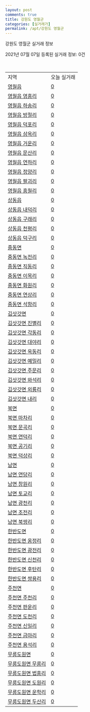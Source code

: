```yaml
---
layout: post
comments: true
title: 강원도 영월군
categories: [실거래가]
permalink: /apt/강원도 영월군
---
```


강원도 영월군 실거래 정보

2021년 07월 07일 등록된 실거래 정보: 0건

<script type="text/javascript">
  google.charts.load('current', {'packages':['corechart']});
  google.charts.setOnLoadCallback(drawChart);

  function drawChart() {
    var data = google.visualization.arrayToDataTable([['거래일', '매매', '전월세', '전매'], ['20-07', 10, 5, 1], ['20-08', 22, 0, 1], ['20-09', 15, 4, 2], ['20-10', 16, 5, 2], ['20-11', 14, 2, 3], ['20-12', 16, 8, 2], ['21-01', 19, 0, 3], ['21-02', 16, 4, 7], ['21-03', 33, 7, 11], ['21-04', 25, 7, 3], ['21-05', 20, 5, 5], ['21-06', 26, 2, 4]]);

    var options = {
      title: '최근 유형별 거래량 추이',
      legend: { position: 'bottom' }
    };

    var chart = new google.visualization.LineChart(document.getElementById('columnchart_material'));
    chart.draw(data, (options));
  }
</script>

<div id="columnchart_material" style="width: 95%; margin-left: -35px"></div>
<br>
<table class="sortable">
  <tr>
    <td>지역</td>
    <td>오늘 실거래</td>
  </tr>

  
  <tr class="item">
    <td><a href="강원도 영월군 영월읍">영월읍</a></td>
    <td><a href="강원도 영월군 영월읍">0</a></td>
  </tr>
    

  <tr class="item">
    <td><a href="강원도 영월군 영월읍 영흥리">영월읍 영흥리</a></td>
    <td><a href="강원도 영월군 영월읍 영흥리">0</a></td>
  </tr>
    

  <tr class="item">
    <td><a href="강원도 영월군 영월읍 하송리">영월읍 하송리</a></td>
    <td><a href="강원도 영월군 영월읍 하송리">0</a></td>
  </tr>
    

  <tr class="item">
    <td><a href="강원도 영월군 영월읍 방절리">영월읍 방절리</a></td>
    <td><a href="강원도 영월군 영월읍 방절리">0</a></td>
  </tr>
    

  <tr class="item">
    <td><a href="강원도 영월군 영월읍 덕포리">영월읍 덕포리</a></td>
    <td><a href="강원도 영월군 영월읍 덕포리">0</a></td>
  </tr>
    

  <tr class="item">
    <td><a href="강원도 영월군 영월읍 삼옥리">영월읍 삼옥리</a></td>
    <td><a href="강원도 영월군 영월읍 삼옥리">0</a></td>
  </tr>
    

  <tr class="item">
    <td><a href="강원도 영월군 영월읍 거운리">영월읍 거운리</a></td>
    <td><a href="강원도 영월군 영월읍 거운리">0</a></td>
  </tr>
    

  <tr class="item">
    <td><a href="강원도 영월군 영월읍 문산리">영월읍 문산리</a></td>
    <td><a href="강원도 영월군 영월읍 문산리">0</a></td>
  </tr>
    

  <tr class="item">
    <td><a href="강원도 영월군 영월읍 연하리">영월읍 연하리</a></td>
    <td><a href="강원도 영월군 영월읍 연하리">0</a></td>
  </tr>
    

  <tr class="item">
    <td><a href="강원도 영월군 영월읍 정양리">영월읍 정양리</a></td>
    <td><a href="강원도 영월군 영월읍 정양리">0</a></td>
  </tr>
    

  <tr class="item">
    <td><a href="강원도 영월군 영월읍 팔괴리">영월읍 팔괴리</a></td>
    <td><a href="강원도 영월군 영월읍 팔괴리">0</a></td>
  </tr>
    

  <tr class="item">
    <td><a href="강원도 영월군 영월읍 흥월리">영월읍 흥월리</a></td>
    <td><a href="강원도 영월군 영월읍 흥월리">0</a></td>
  </tr>
    

  <tr class="item">
    <td><a href="강원도 영월군 상동읍">상동읍</a></td>
    <td><a href="강원도 영월군 상동읍">0</a></td>
  </tr>
    

  <tr class="item">
    <td><a href="강원도 영월군 상동읍 내덕리">상동읍 내덕리</a></td>
    <td><a href="강원도 영월군 상동읍 내덕리">0</a></td>
  </tr>
    

  <tr class="item">
    <td><a href="강원도 영월군 상동읍 구래리">상동읍 구래리</a></td>
    <td><a href="강원도 영월군 상동읍 구래리">0</a></td>
  </tr>
    

  <tr class="item">
    <td><a href="강원도 영월군 상동읍 천평리">상동읍 천평리</a></td>
    <td><a href="강원도 영월군 상동읍 천평리">0</a></td>
  </tr>
    

  <tr class="item">
    <td><a href="강원도 영월군 상동읍 덕구리">상동읍 덕구리</a></td>
    <td><a href="강원도 영월군 상동읍 덕구리">0</a></td>
  </tr>
    

  <tr class="item">
    <td><a href="강원도 영월군 중동면">중동면</a></td>
    <td><a href="강원도 영월군 중동면">0</a></td>
  </tr>
    

  <tr class="item">
    <td><a href="강원도 영월군 중동면 녹전리">중동면 녹전리</a></td>
    <td><a href="강원도 영월군 중동면 녹전리">0</a></td>
  </tr>
    

  <tr class="item">
    <td><a href="강원도 영월군 중동면 직동리">중동면 직동리</a></td>
    <td><a href="강원도 영월군 중동면 직동리">0</a></td>
  </tr>
    

  <tr class="item">
    <td><a href="강원도 영월군 중동면 이목리">중동면 이목리</a></td>
    <td><a href="강원도 영월군 중동면 이목리">0</a></td>
  </tr>
    

  <tr class="item">
    <td><a href="강원도 영월군 중동면 화원리">중동면 화원리</a></td>
    <td><a href="강원도 영월군 중동면 화원리">0</a></td>
  </tr>
    

  <tr class="item">
    <td><a href="강원도 영월군 중동면 연상리">중동면 연상리</a></td>
    <td><a href="강원도 영월군 중동면 연상리">0</a></td>
  </tr>
    

  <tr class="item">
    <td><a href="강원도 영월군 중동면 석항리">중동면 석항리</a></td>
    <td><a href="강원도 영월군 중동면 석항리">0</a></td>
  </tr>
    

  <tr class="item">
    <td><a href="강원도 영월군 김삿갓면">김삿갓면</a></td>
    <td><a href="강원도 영월군 김삿갓면">0</a></td>
  </tr>
    

  <tr class="item">
    <td><a href="강원도 영월군 김삿갓면 진별리">김삿갓면 진별리</a></td>
    <td><a href="강원도 영월군 김삿갓면 진별리">0</a></td>
  </tr>
    

  <tr class="item">
    <td><a href="강원도 영월군 김삿갓면 각동리">김삿갓면 각동리</a></td>
    <td><a href="강원도 영월군 김삿갓면 각동리">0</a></td>
  </tr>
    

  <tr class="item">
    <td><a href="강원도 영월군 김삿갓면 대야리">김삿갓면 대야리</a></td>
    <td><a href="강원도 영월군 김삿갓면 대야리">0</a></td>
  </tr>
    

  <tr class="item">
    <td><a href="강원도 영월군 김삿갓면 옥동리">김삿갓면 옥동리</a></td>
    <td><a href="강원도 영월군 김삿갓면 옥동리">0</a></td>
  </tr>
    

  <tr class="item">
    <td><a href="강원도 영월군 김삿갓면 예밀리">김삿갓면 예밀리</a></td>
    <td><a href="강원도 영월군 김삿갓면 예밀리">0</a></td>
  </tr>
    

  <tr class="item">
    <td><a href="강원도 영월군 김삿갓면 주문리">김삿갓면 주문리</a></td>
    <td><a href="강원도 영월군 김삿갓면 주문리">0</a></td>
  </tr>
    

  <tr class="item">
    <td><a href="강원도 영월군 김삿갓면 와석리">김삿갓면 와석리</a></td>
    <td><a href="강원도 영월군 김삿갓면 와석리">0</a></td>
  </tr>
    

  <tr class="item">
    <td><a href="강원도 영월군 김삿갓면 외룡리">김삿갓면 외룡리</a></td>
    <td><a href="강원도 영월군 김삿갓면 외룡리">0</a></td>
  </tr>
    

  <tr class="item">
    <td><a href="강원도 영월군 김삿갓면 내리">김삿갓면 내리</a></td>
    <td><a href="강원도 영월군 김삿갓면 내리">0</a></td>
  </tr>
    

  <tr class="item">
    <td><a href="강원도 영월군 북면">북면</a></td>
    <td><a href="강원도 영월군 북면">0</a></td>
  </tr>
    

  <tr class="item">
    <td><a href="강원도 영월군 북면 마차리">북면 마차리</a></td>
    <td><a href="강원도 영월군 북면 마차리">0</a></td>
  </tr>
    

  <tr class="item">
    <td><a href="강원도 영월군 북면 문곡리">북면 문곡리</a></td>
    <td><a href="강원도 영월군 북면 문곡리">0</a></td>
  </tr>
    

  <tr class="item">
    <td><a href="강원도 영월군 북면 연덕리">북면 연덕리</a></td>
    <td><a href="강원도 영월군 북면 연덕리">0</a></td>
  </tr>
    

  <tr class="item">
    <td><a href="강원도 영월군 북면 공기리">북면 공기리</a></td>
    <td><a href="강원도 영월군 북면 공기리">0</a></td>
  </tr>
    

  <tr class="item">
    <td><a href="강원도 영월군 북면 덕상리">북면 덕상리</a></td>
    <td><a href="강원도 영월군 북면 덕상리">0</a></td>
  </tr>
    

  <tr class="item">
    <td><a href="강원도 영월군 남면">남면</a></td>
    <td><a href="강원도 영월군 남면">0</a></td>
  </tr>
    

  <tr class="item">
    <td><a href="강원도 영월군 남면 연당리">남면 연당리</a></td>
    <td><a href="강원도 영월군 남면 연당리">0</a></td>
  </tr>
    

  <tr class="item">
    <td><a href="강원도 영월군 남면 창원리">남면 창원리</a></td>
    <td><a href="강원도 영월군 남면 창원리">0</a></td>
  </tr>
    

  <tr class="item">
    <td><a href="강원도 영월군 남면 토교리">남면 토교리</a></td>
    <td><a href="강원도 영월군 남면 토교리">0</a></td>
  </tr>
    

  <tr class="item">
    <td><a href="강원도 영월군 남면 광천리">남면 광천리</a></td>
    <td><a href="강원도 영월군 남면 광천리">0</a></td>
  </tr>
    

  <tr class="item">
    <td><a href="강원도 영월군 남면 조전리">남면 조전리</a></td>
    <td><a href="강원도 영월군 남면 조전리">0</a></td>
  </tr>
    

  <tr class="item">
    <td><a href="강원도 영월군 남면 북쌍리">남면 북쌍리</a></td>
    <td><a href="강원도 영월군 남면 북쌍리">0</a></td>
  </tr>
    

  <tr class="item">
    <td><a href="강원도 영월군 한반도면">한반도면</a></td>
    <td><a href="강원도 영월군 한반도면">0</a></td>
  </tr>
    

  <tr class="item">
    <td><a href="강원도 영월군 한반도면 옹정리">한반도면 옹정리</a></td>
    <td><a href="강원도 영월군 한반도면 옹정리">0</a></td>
  </tr>
    

  <tr class="item">
    <td><a href="강원도 영월군 한반도면 광전리">한반도면 광전리</a></td>
    <td><a href="강원도 영월군 한반도면 광전리">0</a></td>
  </tr>
    

  <tr class="item">
    <td><a href="강원도 영월군 한반도면 신천리">한반도면 신천리</a></td>
    <td><a href="강원도 영월군 한반도면 신천리">0</a></td>
  </tr>
    

  <tr class="item">
    <td><a href="강원도 영월군 한반도면 후탄리">한반도면 후탄리</a></td>
    <td><a href="강원도 영월군 한반도면 후탄리">0</a></td>
  </tr>
    

  <tr class="item">
    <td><a href="강원도 영월군 한반도면 쌍용리">한반도면 쌍용리</a></td>
    <td><a href="강원도 영월군 한반도면 쌍용리">0</a></td>
  </tr>
    

  <tr class="item">
    <td><a href="강원도 영월군 주천면">주천면</a></td>
    <td><a href="강원도 영월군 주천면">0</a></td>
  </tr>
    

  <tr class="item">
    <td><a href="강원도 영월군 주천면 주천리">주천면 주천리</a></td>
    <td><a href="강원도 영월군 주천면 주천리">0</a></td>
  </tr>
    

  <tr class="item">
    <td><a href="강원도 영월군 주천면 판운리">주천면 판운리</a></td>
    <td><a href="강원도 영월군 주천면 판운리">0</a></td>
  </tr>
    

  <tr class="item">
    <td><a href="강원도 영월군 주천면 도천리">주천면 도천리</a></td>
    <td><a href="강원도 영월군 주천면 도천리">0</a></td>
  </tr>
    

  <tr class="item">
    <td><a href="강원도 영월군 주천면 신일리">주천면 신일리</a></td>
    <td><a href="강원도 영월군 주천면 신일리">0</a></td>
  </tr>
    

  <tr class="item">
    <td><a href="강원도 영월군 주천면 금마리">주천면 금마리</a></td>
    <td><a href="강원도 영월군 주천면 금마리">0</a></td>
  </tr>
    

  <tr class="item">
    <td><a href="강원도 영월군 주천면 용석리">주천면 용석리</a></td>
    <td><a href="강원도 영월군 주천면 용석리">0</a></td>
  </tr>
    

  <tr class="item">
    <td><a href="강원도 영월군 무릉도원면">무릉도원면</a></td>
    <td><a href="강원도 영월군 무릉도원면">0</a></td>
  </tr>
    

  <tr class="item">
    <td><a href="강원도 영월군 무릉도원면 무릉리">무릉도원면 무릉리</a></td>
    <td><a href="강원도 영월군 무릉도원면 무릉리">0</a></td>
  </tr>
    

  <tr class="item">
    <td><a href="강원도 영월군 무릉도원면 법흥리">무릉도원면 법흥리</a></td>
    <td><a href="강원도 영월군 무릉도원면 법흥리">0</a></td>
  </tr>
    

  <tr class="item">
    <td><a href="강원도 영월군 무릉도원면 도원리">무릉도원면 도원리</a></td>
    <td><a href="강원도 영월군 무릉도원면 도원리">0</a></td>
  </tr>
    

  <tr class="item">
    <td><a href="강원도 영월군 무릉도원면 운학리">무릉도원면 운학리</a></td>
    <td><a href="강원도 영월군 무릉도원면 운학리">0</a></td>
  </tr>
    

  <tr class="item">
    <td><a href="강원도 영월군 무릉도원면 두산리">무릉도원면 두산리</a></td>
    <td><a href="강원도 영월군 무릉도원면 두산리">0</a></td>
  </tr>
    


</table>


    